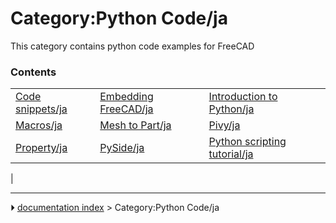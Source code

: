 # Category:Python Code/ja
This category contains python code examples for FreeCAD

### Contents

|     |     |     |
| --- | --- | --- |
| [Code snippets/ja](Code_snippets/ja.md) | [Embedding FreeCAD/ja](Embedding_FreeCAD/ja.md) | [Introduction to Python/ja](Introduction_to_Python/ja.md) |
| [Macros/ja](Macros/ja.md) | [Mesh to Part/ja](Mesh_to_Part/ja.md) | [Pivy/ja](Pivy/ja.md) |
| [Property/ja](Property/ja.md) | [PySide/ja](PySide/ja.md) | [Python scripting tutorial/ja](Python_scripting_tutorial/ja.md) |
|



---
⏵ [documentation index](../README.md) > Category:Python Code/ja
